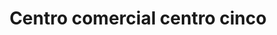 ---
title: "Centro comercial centro cinco"
url: /lecheria/centro-comercial-centro-cinco/
shop: centro comercial
---